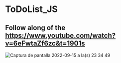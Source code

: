 # ToDoList_JS 
Follow along of the
https://www.youtube.com/watch?v=6eFwtaZf6zc&t=1901s
---
![Captura de pantalla 2022-09-15 a la(s) 23 34 49](https://user-images.githubusercontent.com/97490682/190545522-7426673e-d263-4c14-9cf0-3c979d27f218.png)
